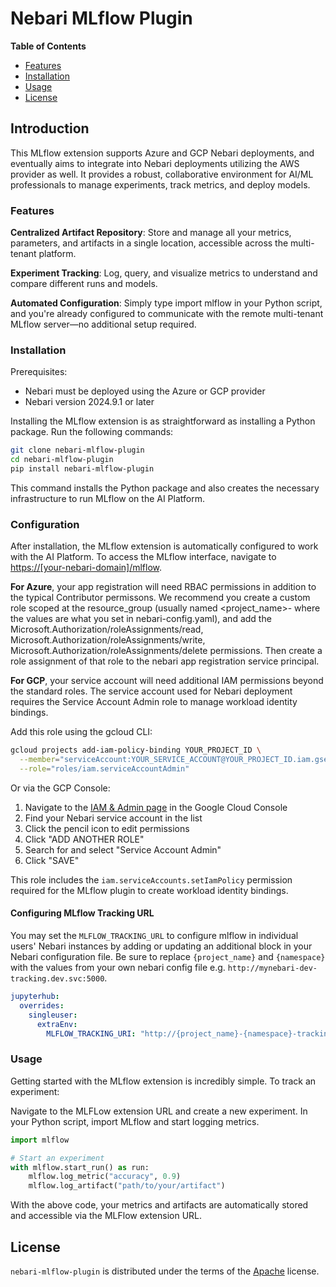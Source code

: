 # Nebari MLflow Plugin

**Table of Contents**

- [Features](#features)
- [Installation](#installation)
- [Usage](#usage)
- [License](#license)

## Introduction
This MLflow extension supports Azure and GCP Nebari deployments, and eventually aims to integrate into Nebari deployments utilizing the AWS provider as well. It provides a robust, collaborative environment for AI/ML professionals to manage experiments, track metrics, and deploy models.

### Features
**Centralized Artifact Repository**: Store and manage all your metrics, parameters, and artifacts in a single location, accessible across the multi-tenant platform.

**Experiment Tracking**: Log, query, and visualize metrics to understand and compare different runs and models.

**Automated Configuration**: Simply type import mlflow in your Python script, and you're already configured to communicate with the remote multi-tenant MLflow server—no additional setup required.

### Installation
Prerequisites:
- Nebari must be deployed using the Azure or GCP provider
- Nebari version 2024.9.1 or later

Installing the MLflow extension is as straightforward as installing a Python package. Run the following commands:

```bash
git clone nebari-mlflow-plugin
cd nebari-mlflow-plugin
pip install nebari-mlflow-plugin
```
This command installs the Python package and also creates the necessary infrastructure to run MLflow on the AI Platform.

### Configuration
After installation, the MLflow extension is automatically configured to work with the AI Platform. To access the MLflow interface, navigate to <https://[your-nebari-domain]/mlflow>.

**For Azure**, your app registration will need RBAC permissions in addition to the typical Contributor permissons.  We recommend you create a custom role scoped at the resource_group (usually named <project_name>-<namespace> where the values are what you set in nebari-config.yaml), and add the Microsoft.Authorization/roleAssignments/read, Microsoft.Authorization/roleAssignments/write, Microsoft.Authorization/roleAssignments/delete permissions.  Then create a role assignment of that role to the nebari app registration service principal.

**For GCP**, your service account will need additional IAM permissions beyond the standard roles. The service account used for Nebari deployment requires the Service Account Admin role to manage workload identity bindings. 

Add this role using the gcloud CLI:
```bash
gcloud projects add-iam-policy-binding YOUR_PROJECT_ID \
  --member="serviceAccount:YOUR_SERVICE_ACCOUNT@YOUR_PROJECT_ID.iam.gserviceaccount.com" \
  --role="roles/iam.serviceAccountAdmin"
```

Or via the GCP Console:
1. Navigate to the [IAM & Admin page](https://console.cloud.google.com/iam-admin/iam) in the Google Cloud Console
2. Find your Nebari service account in the list
3. Click the pencil icon to edit permissions
4. Click "ADD ANOTHER ROLE"
5. Search for and select "Service Account Admin"
6. Click "SAVE"

This role includes the `iam.serviceAccounts.setIamPolicy` permission required for the MLflow plugin to create workload identity bindings.

#### Configuring MLflow Tracking URL
You may set the `MLFLOW_TRACKING_URL` to configure mlflow in individual users' Nebari instances by adding or updating an additional block in your Nebari configuration file. Be sure to replace `{project_name}` and `{namespace}` with the values from your own nebari config file e.g. `http://mynebari-dev-tracking.dev.svc:5000`.

```yaml
jupyterhub:
  overrides:
    singleuser:
      extraEnv:
        MLFLOW_TRACKING_URI: "http://{project_name}-{namespace}-tracking.{namespace}.svc:5000" 
```

### Usage
Getting started with the MLflow extension is incredibly simple. To track an experiment:

Navigate to the MLFLow extension URL and create a new experiment.
In your Python script, import MLflow and start logging metrics.
```python
import mlflow

# Start an experiment
with mlflow.start_run() as run:
    mlflow.log_metric("accuracy", 0.9)
    mlflow.log_artifact("path/to/your/artifact")
```
With the above code, your metrics and artifacts are automatically stored and accessible via the MLFlow extension URL.


## License

`nebari-mlflow-plugin` is distributed under the terms of the [Apache](./LICENSE.md) license.
